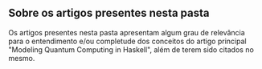 ## Sobre os artigos presentes nesta pasta

Os artigos presentes nesta pasta apresentam algum grau de relevância para o entendimento e/ou completude dos conceitos do artigo principal "Modeling Quantum Computing in Haskell", além de terem sido citados no mesmo.